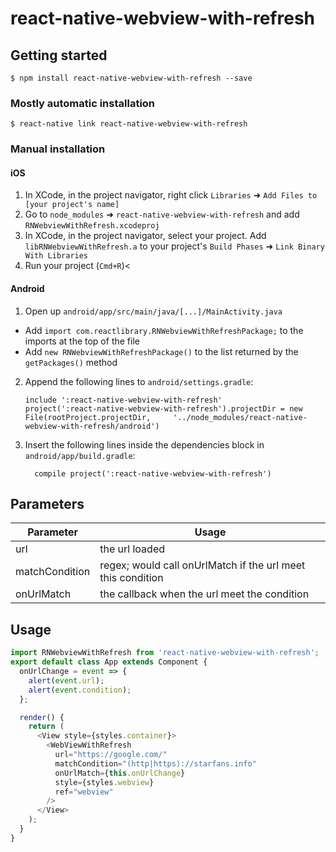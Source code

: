 
# react-native-webview-with-refresh

## Getting started

`$ npm install react-native-webview-with-refresh --save`

### Mostly automatic installation

`$ react-native link react-native-webview-with-refresh`

### Manual installation


#### iOS

1. In XCode, in the project navigator, right click `Libraries` ➜ `Add Files to [your project's name]`
2. Go to `node_modules` ➜ `react-native-webview-with-refresh` and add `RNWebviewWithRefresh.xcodeproj`
3. In XCode, in the project navigator, select your project. Add `libRNWebviewWithRefresh.a` to your project's `Build Phases` ➜ `Link Binary With Libraries`
4. Run your project (`Cmd+R`)<

#### Android

1. Open up `android/app/src/main/java/[...]/MainActivity.java`
  - Add `import com.reactlibrary.RNWebviewWithRefreshPackage;` to the imports at the top of the file
  - Add `new RNWebviewWithRefreshPackage()` to the list returned by the `getPackages()` method
2. Append the following lines to `android/settings.gradle`:
  	```
  	include ':react-native-webview-with-refresh'
  	project(':react-native-webview-with-refresh').projectDir = new File(rootProject.projectDir, 	'../node_modules/react-native-webview-with-refresh/android')
  	```
3. Insert the following lines inside the dependencies block in `android/app/build.gradle`:
  	```
      compile project(':react-native-webview-with-refresh')
  	```
    

## Parameters
Parameter | Usage
--- | --- 
url | the url loaded
matchCondition | regex; would call onUrlMatch if the url meet this condition
onUrlMatch | the callback when the url meet the condition

## Usage
```javascript
import RNWebviewWithRefresh from 'react-native-webview-with-refresh';
export default class App extends Component {
  onUrlChange = event => {
    alert(event.url);
    alert(event.condition);
  };

  render() {
    return (
      <View style={styles.container}>
        <WebViewWithRefresh
          url="https://google.com/"
          matchCondition="(http|https)://starfans.info"
          onUrlMatch={this.onUrlChange}
          style={styles.webview}
          ref="webview"
        />
      </View>
    );
  }
}
```
  
